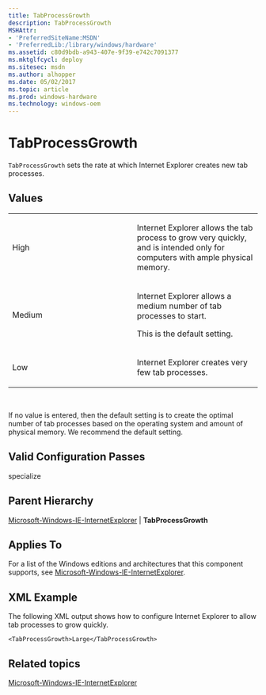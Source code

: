 ```yaml
---
title: TabProcessGrowth
description: TabProcessGrowth
MSHAttr:
- 'PreferredSiteName:MSDN'
- 'PreferredLib:/library/windows/hardware'
ms.assetid: c80d9bdb-a943-407e-9f39-e742c7091377
ms.mktglfcycl: deploy
ms.sitesec: msdn
ms.author: alhopper
ms.date: 05/02/2017
ms.topic: article
ms.prod: windows-hardware
ms.technology: windows-oem
---
```


# TabProcessGrowth


`TabProcessGrowth` sets the rate at which Internet Explorer creates new tab processes.

## Values


<table>
<colgroup>
<col width="50%" />
<col width="50%" />
</colgroup>
<tbody>
<tr class="odd">
<td><p>High</p></td>
<td><p>Internet Explorer allows the tab process to grow very quickly, and is intended only for computers with ample physical memory.</p></td>
</tr>
<tr class="even">
<td><p>Medium</p></td>
<td><p>Internet Explorer allows a medium number of tab processes to start.</p>
<p>This is the default setting.</p></td>
</tr>
<tr class="odd">
<td><p>Low</p></td>
<td><p>Internet Explorer creates very few tab processes.</p></td>
</tr>
</tbody>
</table>

 

If no value is entered, then the default setting is to create the optimal number of tab processes based on the operating system and amount of physical memory. We recommend the default setting.

## Valid Configuration Passes


specialize

## Parent Hierarchy


[Microsoft-Windows-IE-InternetExplorer](microsoft-windows-ie-internetexplorer.md) | **TabProcessGrowth**

## Applies To


For a list of the Windows editions and architectures that this component supports, see [Microsoft-Windows-IE-InternetExplorer](microsoft-windows-ie-internetexplorer.md).

## XML Example


The following XML output shows how to configure Internet Explorer to allow tab processes to grow quickly.

``` syntax
<TabProcessGrowth>Large</TabProcessGrowth>
```

## Related topics


[Microsoft-Windows-IE-InternetExplorer](microsoft-windows-ie-internetexplorer.md)

 

 








